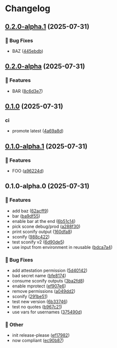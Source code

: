 # Changelog

## [0.2.0-alpha.1](https://github.com/PierreJeanjacquot/GA-tests/compare/v0.2.0-alpha...v0.2.0-alpha.1) (2025-07-31)


### 🐞 Bug Fixes

* BAZ ([445ebdb](https://github.com/PierreJeanjacquot/GA-tests/commit/445ebdbd2c009f5e0139a515459893d5c583bad7))

## [0.2.0-alpha](https://github.com/PierreJeanjacquot/GA-tests/compare/v0.1.0...v0.2.0-alpha) (2025-07-31)


### 🚀 Features

* BAR ([8c6d3e7](https://github.com/PierreJeanjacquot/GA-tests/commit/8c6d3e75194b73c2e0875ad2376aa148f913b50b))

## [0.1.0](https://github.com/PierreJeanjacquot/GA-tests/compare/v0.1.0-alpha.1...v0.1.0) (2025-07-31)


### ci

* promote latest ([4a69a8d](https://github.com/PierreJeanjacquot/GA-tests/commit/4a69a8da0ca26917ea269936fd59db021525eb79))

## [0.1.0-alpha.1](https://github.com/PierreJeanjacquot/GA-tests/compare/v0.1.0-alpha.0...v0.1.0-alpha.1) (2025-07-31)


### 🚀 Features

* FOO ([a96224d](https://github.com/PierreJeanjacquot/GA-tests/commit/a96224d5e8bb3cfd50f1fa963d3913433163e520))

## 0.1.0-alpha.0 (2025-07-31)


### 🚀 Features

* add baz ([62acff9](https://github.com/PierreJeanjacquot/GA-tests/commit/62acff909dc6290ba5402bcc0c07217f217496be))
* bar ([ba9df55](https://github.com/PierreJeanjacquot/GA-tests/commit/ba9df5504e633ef8cf4d84484a45d003d34fd9cc))
* enable bar at the end ([6b51c14](https://github.com/PierreJeanjacquot/GA-tests/commit/6b51c14a6a85fb66cf2de71cd79c995c72c4452b))
* pick scone debug/prod ([a288f30](https://github.com/PierreJeanjacquot/GA-tests/commit/a288f30df660ddf50bd09483fe6041bb6ae9f878))
* print sconify output ([160dfa8](https://github.com/PierreJeanjacquot/GA-tests/commit/160dfa8f2806d34c4bc0fec752d53beb5f34f178))
* sconify ([988c422](https://github.com/PierreJeanjacquot/GA-tests/commit/988c4220325658b033482dcfb388ee64c3407d1b))
* test sconify v2 ([6d90de5](https://github.com/PierreJeanjacquot/GA-tests/commit/6d90de5ef6379bc00ec88b99ca8b06639df5e10a))
* use input from environment in reusable ([bdca7a4](https://github.com/PierreJeanjacquot/GA-tests/commit/bdca7a4d612c501119935c0a812bdc00330792e5))


### 🐞 Bug Fixes

* add attestation permission ([5d40142](https://github.com/PierreJeanjacquot/GA-tests/commit/5d40142b995a16a8e134a7684d8983b5d84973b8))
* bad secret name ([bfe8174](https://github.com/PierreJeanjacquot/GA-tests/commit/bfe81741888b404cd614542cd0f013a85d5aa3d8))
* consume sconify outputs ([3ba2fd8](https://github.com/PierreJeanjacquot/GA-tests/commit/3ba2fd825c92c1c061b6aea4c3c93d50646f2dc5))
* enable mprotect ([ef907e6](https://github.com/PierreJeanjacquot/GA-tests/commit/ef907e6c32ffbae031bf6ef3b83891613d87347d))
* remove permissions ([a049dd2](https://github.com/PierreJeanjacquot/GA-tests/commit/a049dd2e9e00b9e47f93a27aa7f13cb232fcdfbb))
* sconify ([291be51](https://github.com/PierreJeanjacquot/GA-tests/commit/291be51bb9751238c07d44f776bc1ccd6c5edbdf))
* test new version ([6b33746](https://github.com/PierreJeanjacquot/GA-tests/commit/6b337460c0073d1d5f65ba93001be394966ef152))
* test no quotes ([b967c21](https://github.com/PierreJeanjacquot/GA-tests/commit/b967c21c4007fe7b006f679ab69ae64ff7576c4d))
* use vars for usernames ([375490d](https://github.com/PierreJeanjacquot/GA-tests/commit/375490d3612c8e0ded164ccb1c2e890c04ac91eb))


### 🧰 Other

* init release-please ([ef17982](https://github.com/PierreJeanjacquot/GA-tests/commit/ef179820c5327cd473cfd6d8e9e7329e311a505a))
* now compliant ([ec90b87](https://github.com/PierreJeanjacquot/GA-tests/commit/ec90b873e9629bfc9ac44916313e81a05c0d8622))
